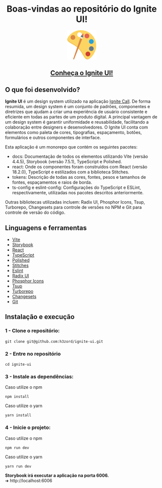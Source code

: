 <h1 align="center">Boas-vindas ao repositório do Ignite UI!</h1>

<div align="center"><img src="public/icon-app.svg"/></div>

<h2 align="center">
  <a href="https://ignite-ui.vercel.app" target="_blank">
    Conheça o Ignite UI!
  </a>
</h2>

## O que foi desenvolvido?

<strong>Ignite UI</strong> é um design system utilizado na aplicação [Ignite Call](https://github.com/h3zord/ignite-call). De forma resumida, um design system é um conjunto de padrões, componentes e diretrizes que ajudam a criar uma experiência de usuário consistente e eficiente em todas as partes de um produto digital. A principal vantagem de um design system é garantir uniformidade e reusabilidade, facilitando a colaboração entre designers e desenvolvedores. O Ignite UI conta com elementos como paleta de cores, tipografias, espaçamento, botões, formulários e outros componentes de interface.

Esta aplicação é um monorepo que contém os seguintes pacotes:

- docs: Documentação de todos os elementos utilizando Vite (versão 4.4.5), Storybook (versão 7.5.1), TypeScript e Polished.
- react: Onde os componentes foram construídos com React (versão 18.2.0), TypeScript e estilizados com a biblioteca Stitches.
- tokens: Descrição de todas as cores, fontes, pesos e tamanhos de fontes, espaçamentos e raios de borda.
- ts-config e eslint-config: Configurações do TypeScript e ESLint, respectivamente, utilizadas nos pacotes descritos anteriormente.

Outras bibliotecas utilizadas incluem: Radix UI, Phosphor Icons, Tsup, Turborepo, Changesets para controle de versões no NPM e Git para controle de versão do código.

## Linguagens e ferramentas

- [Vite](https://nextjs.org/)
- [Storybook](https://storybook.js.org/)
- [React](https://react.dev/)
- [TypeScript](https://www.typescriptlang.org/)
- [Polished](https://polished.js.org/)
- [Stitches](https://stitches.dev/)
- [Eslint](https://eslint.org/)
- [Radix UI](https://www.radix-ui.com/)
- [Phosphor Icons](https://phosphoricons.com/)
- [Tsup](https://tsup.egoist.dev/)
- [Turborepo](https://turbo.build/)
- [Changesets](https://github.com/changesets/changesets)
- [Git](https://git-scm.com/)

## Instalação e execução

### 1 - Clone o repositório:
```
git clone git@github.com:h3zord/ignite-ui.git
```

### 2 - Entre no repositório
```
cd ignite-ui
```

### 3 - Instale as dependências:
Caso utilize o npm
```
npm install
```
Caso utilize o yarn
```
yarn install
```

### 4 - Inicie o projeto:
Caso utilize o npm
```
npm run dev
```
Caso utilize o yarn
```
yarn run dev
```

<strong>Storybook irá executar a aplicação na porta 6006.</strong>
<br/>
➜ http://localhost:6006